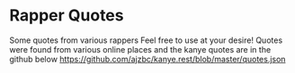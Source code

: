 # Rapper Quotes
Some quotes from various rappers
Feel free to use at your desire! Quotes were found from various online places and the kanye quotes are in the github below
https://github.com/ajzbc/kanye.rest/blob/master/quotes.json
